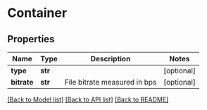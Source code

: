 # Container

## Properties
Name | Type | Description | Notes
------------ | ------------- | ------------- | -------------
**type** | **str** |  | [optional] 
**bitrate** | **str** | File bitrate measured in bps | [optional] 

[[Back to Model list]](../README.md#documentation-for-models) [[Back to API list]](../README.md#documentation-for-api-endpoints) [[Back to README]](../README.md)


